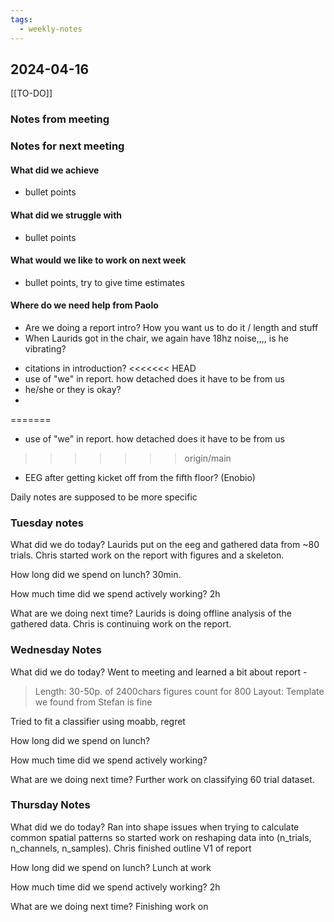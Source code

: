 ```yaml
---
tags:
  - weekly-notes
---
```

## 2024-04-16
[[TO-DO]]
### Notes from meeting

### Notes for next meeting
#### What did we achieve
* bullet points
#### What did we struggle with
* bullet points

#### What would we like to work on next week
* bullet points, try to give time estimates

#### Where do we need help from Paolo
* Are we doing a report intro? How you want us to do it / length and stuff
* When Laurids got in the chair, we again have 18hz noise,,,, is he vibrating?

- citations in introduction?
<<<<<<< HEAD
- use of "we" in report. how detached does it have to be from us
- he/she or they is okay?
- 
=======
- use of "we" in report. how detached does it have to be from us 
>>>>>>> origin/main

- EEG after getting kicket off from the fifth floor? (Enobio)

Daily notes are supposed to be more specific
### Tuesday notes
What did we do today?
Laurids put on the eeg and gathered data from ~80 trials.
Chris started work on the report with figures and a skeleton.

How long did we spend on lunch?
30min.

How much time did we spend actively working?
2h

What are we doing next time?
Laurids is doing offline analysis of the gathered data. 
Chris is continuing work on the report.

### Wednesday Notes
What did we do today?
Went to meeting and learned a bit about report - 
> Length: 30-50p. of 2400chars figures count for 800
> Layout: Template we found from Stefan is fine

Tried to fit a classifier using moabb, regret

How long did we spend on lunch?


How much time did we spend actively working?


What are we doing next time?
Further work on classifying 60 trial dataset.

### Thursday Notes
What did we do today?
Ran into shape issues when trying to calculate common spatial patterns so started work on reshaping data into (n_trials, n_channels, n_samples).
Chris finished outline V1 of report 

How long did we spend on lunch?
Lunch at work

How much time did we spend actively working?
2h

What are we doing next time?
Finishing work on 